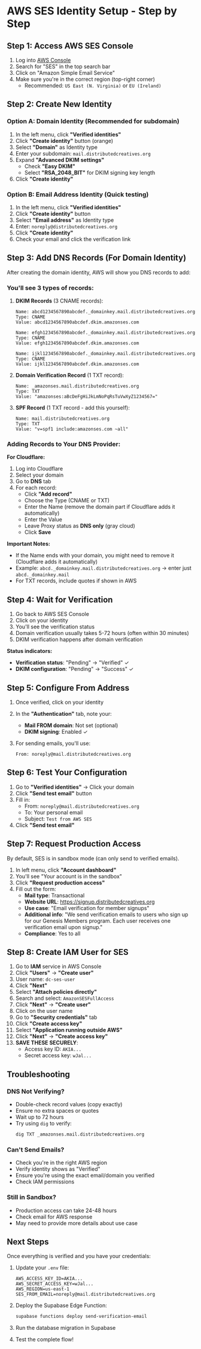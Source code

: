 # AWS SES Identity Setup - Step by Step

## Step 1: Access AWS SES Console

1. Log into [AWS Console](https://console.aws.amazon.com)
2. Search for "SES" in the top search bar
3. Click on "Amazon Simple Email Service"
4. Make sure you're in the correct region (top-right corner)
   - Recommended: `US East (N. Virginia)` or `EU (Ireland)`

## Step 2: Create New Identity

### Option A: Domain Identity (Recommended for subdomain)

1. In the left menu, click **"Verified identities"**
2. Click **"Create identity"** button (orange)
3. Select **"Domain"** as Identity type
4. Enter your subdomain: `mail.distributedcreatives.org`
5. Expand **"Advanced DKIM settings"**
   - Check **"Easy DKIM"**
   - Select **"RSA_2048_BIT"** for DKIM signing key length
6. Click **"Create identity"**

### Option B: Email Address Identity (Quick testing)

1. In the left menu, click **"Verified identities"**
2. Click **"Create identity"** button
3. Select **"Email address"** as Identity type
4. Enter: `noreply@distributedcreatives.org`
5. Click **"Create identity"**
6. Check your email and click the verification link

## Step 3: Add DNS Records (For Domain Identity)

After creating the domain identity, AWS will show you DNS records to add:

### You'll see 3 types of records:

1. **DKIM Records** (3 CNAME records):
   ```
   Name: abcd1234567890abcdef._domainkey.mail.distributedcreatives.org
   Type: CNAME
   Value: abcd1234567890abcdef.dkim.amazonses.com

   Name: efgh1234567890abcdef._domainkey.mail.distributedcreatives.org
   Type: CNAME
   Value: efgh1234567890abcdef.dkim.amazonses.com

   Name: ijkl1234567890abcdef._domainkey.mail.distributedcreatives.org
   Type: CNAME
   Value: ijkl1234567890abcdef.dkim.amazonses.com
   ```

2. **Domain Verification Record** (1 TXT record):
   ```
   Name: _amazonses.mail.distributedcreatives.org
   Type: TXT
   Value: "amazonses:aBcDeFgHiJkLmNoPqRsTuVwXyZ1234567="
   ```

3. **SPF Record** (1 TXT record - add this yourself):
   ```
   Name: mail.distributedcreatives.org
   Type: TXT
   Value: "v=spf1 include:amazonses.com ~all"
   ```

### Adding Records to Your DNS Provider:

**For Cloudflare:**
1. Log into Cloudflare
2. Select your domain
3. Go to **DNS** tab
4. For each record:
   - Click **"Add record"**
   - Choose the Type (CNAME or TXT)
   - Enter the Name (remove the domain part if Cloudflare adds it automatically)
   - Enter the Value
   - Leave Proxy status as **DNS only** (gray cloud)
   - Click **Save**

**Important Notes:**
- If the Name ends with your domain, you might need to remove it (Cloudflare adds it automatically)
- Example: `abcd._domainkey.mail.distributedcreatives.org` → enter just `abcd._domainkey.mail`
- For TXT records, include quotes if shown in AWS

## Step 4: Wait for Verification

1. Go back to AWS SES Console
2. Click on your identity
3. You'll see the verification status
4. Domain verification usually takes 5-72 hours (often within 30 minutes)
5. DKIM verification happens after domain verification

**Status indicators:**
- **Verification status**: "Pending" → "Verified" ✓
- **DKIM configuration**: "Pending" → "Success" ✓

## Step 5: Configure From Address

1. Once verified, click on your identity
2. In the **"Authentication"** tab, note your:
   - **Mail FROM domain**: Not set (optional)
   - **DKIM signing**: Enabled ✓

3. For sending emails, you'll use:
   ```
   From: noreply@mail.distributedcreatives.org
   ```

## Step 6: Test Your Configuration

1. Go to **"Verified identities"** → Click your domain
2. Click **"Send test email"** button
3. Fill in:
   - From: `noreply@mail.distributedcreatives.org`
   - To: Your personal email
   - Subject: `Test from AWS SES`
4. Click **"Send test email"**

## Step 7: Request Production Access

By default, SES is in sandbox mode (can only send to verified emails).

1. In left menu, click **"Account dashboard"**
2. You'll see "Your account is in the sandbox"
3. Click **"Request production access"**
4. Fill out the form:
   - **Mail type**: Transactional
   - **Website URL**: https://signup.distributedcreatives.org
   - **Use case**: "Email verification for member signups"
   - **Additional info**: "We send verification emails to users who sign up for our Genesis Members program. Each user receives one verification email upon signup."
   - **Compliance**: Yes to all

## Step 8: Create IAM User for SES

1. Go to **IAM** service in AWS Console
2. Click **"Users"** → **"Create user"**
3. User name: `dc-ses-user`
4. Click **"Next"**
5. Select **"Attach policies directly"**
6. Search and select: `AmazonSESFullAccess`
7. Click **"Next"** → **"Create user"**
8. Click on the user name
9. Go to **"Security credentials"** tab
10. Click **"Create access key"**
11. Select **"Application running outside AWS"**
12. Click **"Next"** → **"Create access key"**
13. **SAVE THESE SECURELY**:
    - Access key ID: `AKIA...`
    - Secret access key: `wJal...`

## Troubleshooting

### DNS Not Verifying?
- Double-check record values (copy exactly)
- Ensure no extra spaces or quotes
- Wait up to 72 hours
- Try using `dig` to verify:
  ```bash
  dig TXT _amazonses.mail.distributedcreatives.org
  ```

### Can't Send Emails?
- Check you're in the right AWS region
- Verify identity shows as "Verified"
- Ensure you're using the exact email/domain you verified
- Check IAM permissions

### Still in Sandbox?
- Production access can take 24-48 hours
- Check email for AWS response
- May need to provide more details about use case

## Next Steps

Once everything is verified and you have your credentials:

1. Update your `.env` file:
   ```
   AWS_ACCESS_KEY_ID=AKIA...
   AWS_SECRET_ACCESS_KEY=wJal...
   AWS_REGION=us-east-1
   SES_FROM_EMAIL=noreply@mail.distributedcreatives.org
   ```

2. Deploy the Supabase Edge Function:
   ```bash
   supabase functions deploy send-verification-email
   ```

3. Run the database migration in Supabase

4. Test the complete flow!